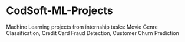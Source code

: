 # CodSoft-ML-Projects
Machine Learning projects from internship tasks: Movie Genre Classification, Credit Card Fraud Detection, Customer Churn Prediction
